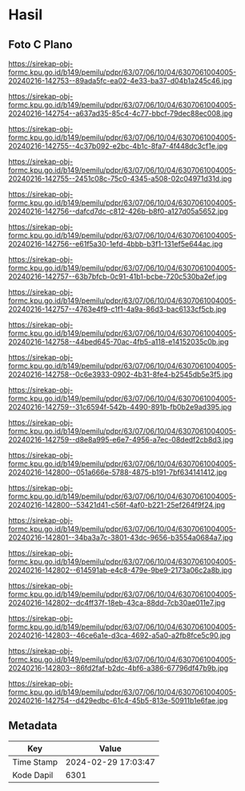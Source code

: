 # Hasil

## Foto C Plano

https://sirekap-obj-formc.kpu.go.id/b149/pemilu/pdpr/63/07/06/10/04/6307061004005-20240216-142753--89ada5fc-ea02-4e33-ba37-d04b1a245c46.jpg

https://sirekap-obj-formc.kpu.go.id/b149/pemilu/pdpr/63/07/06/10/04/6307061004005-20240216-142754--a637ad35-85c4-4c77-bbcf-79dec88ec008.jpg

https://sirekap-obj-formc.kpu.go.id/b149/pemilu/pdpr/63/07/06/10/04/6307061004005-20240216-142755--4c37b092-e2bc-4b1c-8fa7-4f448dc3cf1e.jpg

https://sirekap-obj-formc.kpu.go.id/b149/pemilu/pdpr/63/07/06/10/04/6307061004005-20240216-142755--2451c08c-75c0-4345-a508-02c04971d31d.jpg

https://sirekap-obj-formc.kpu.go.id/b149/pemilu/pdpr/63/07/06/10/04/6307061004005-20240216-142756--dafcd7dc-c812-426b-b8f0-a127d05a5652.jpg

https://sirekap-obj-formc.kpu.go.id/b149/pemilu/pdpr/63/07/06/10/04/6307061004005-20240216-142756--e61f5a30-1efd-4bbb-b3f1-131ef5e644ac.jpg

https://sirekap-obj-formc.kpu.go.id/b149/pemilu/pdpr/63/07/06/10/04/6307061004005-20240216-142757--63b7bfcb-0c91-41b1-bcbe-720c530ba2ef.jpg

https://sirekap-obj-formc.kpu.go.id/b149/pemilu/pdpr/63/07/06/10/04/6307061004005-20240216-142757--4763e4f9-c1f1-4a9a-86d3-bac6133cf5cb.jpg

https://sirekap-obj-formc.kpu.go.id/b149/pemilu/pdpr/63/07/06/10/04/6307061004005-20240216-142758--44bed645-70ac-4fb5-a118-e14152035c0b.jpg

https://sirekap-obj-formc.kpu.go.id/b149/pemilu/pdpr/63/07/06/10/04/6307061004005-20240216-142758--0c6e3933-0902-4b31-8fe4-b2545db5e3f5.jpg

https://sirekap-obj-formc.kpu.go.id/b149/pemilu/pdpr/63/07/06/10/04/6307061004005-20240216-142759--31c6594f-542b-4490-891b-fb0b2e9ad395.jpg

https://sirekap-obj-formc.kpu.go.id/b149/pemilu/pdpr/63/07/06/10/04/6307061004005-20240216-142759--d8e8a995-e6e7-4956-a7ec-08dedf2cb8d3.jpg

https://sirekap-obj-formc.kpu.go.id/b149/pemilu/pdpr/63/07/06/10/04/6307061004005-20240216-142800--051a666e-5788-4875-b191-7bf634141412.jpg

https://sirekap-obj-formc.kpu.go.id/b149/pemilu/pdpr/63/07/06/10/04/6307061004005-20240216-142800--53421d41-c56f-4af0-b221-25ef264f9f24.jpg

https://sirekap-obj-formc.kpu.go.id/b149/pemilu/pdpr/63/07/06/10/04/6307061004005-20240216-142801--34ba3a7c-3801-43dc-9656-b3554a0684a7.jpg

https://sirekap-obj-formc.kpu.go.id/b149/pemilu/pdpr/63/07/06/10/04/6307061004005-20240216-142802--614591ab-e4c8-479e-9be9-2173a06c2a8b.jpg

https://sirekap-obj-formc.kpu.go.id/b149/pemilu/pdpr/63/07/06/10/04/6307061004005-20240216-142802--dc4ff37f-18eb-43ca-88dd-7cb30ae011e7.jpg

https://sirekap-obj-formc.kpu.go.id/b149/pemilu/pdpr/63/07/06/10/04/6307061004005-20240216-142803--46ce6a1e-d3ca-4692-a5a0-a2fb8fce5c90.jpg

https://sirekap-obj-formc.kpu.go.id/b149/pemilu/pdpr/63/07/06/10/04/6307061004005-20240216-142803--86fd2faf-b2dc-4bf6-a386-67796df47b9b.jpg

https://sirekap-obj-formc.kpu.go.id/b149/pemilu/pdpr/63/07/06/10/04/6307061004005-20240216-142754--d429edbc-61c4-45b5-813e-50911b1e6fae.jpg


## Metadata

| Key        | Value               |
| ---------- | ------------------- |
| Time Stamp | 2024-02-29 17:03:47 |
| Kode Dapil | 6301                |



